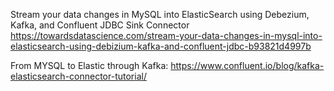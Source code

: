 Stream your data changes in MySQL into ElasticSearch using Debezium, Kafka, and Confluent JDBC Sink Connector
https://towardsdatascience.com/stream-your-data-changes-in-mysql-into-elasticsearch-using-debizium-kafka-and-confluent-jdbc-b93821d4997b

From MYSQL to Elastic through Kafka:
https://www.confluent.io/blog/kafka-elasticsearch-connector-tutorial/
